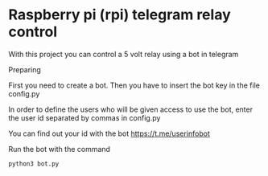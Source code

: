 # Raspberry pi (rpi) telegram relay control
 With this project you can control a 5 volt relay using a bot in telegram

Preparing

First you need to create a bot. Then you have to insert the bot key in the file config.py

In order to define the users who will be given access to use the bot, enter the user id separated by commas in config.py

You can find out your id with the bot https://t.me/userinfobot

Run the bot with the command 
```
python3 bot.py
```
